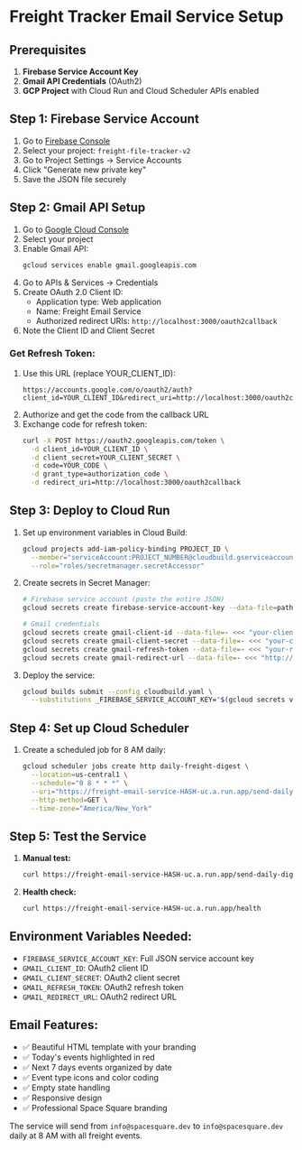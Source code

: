 # Freight Tracker Email Service Setup

## Prerequisites
1. **Firebase Service Account Key**
2. **Gmail API Credentials** (OAuth2)
3. **GCP Project** with Cloud Run and Cloud Scheduler APIs enabled

## Step 1: Firebase Service Account

1. Go to [Firebase Console](https://console.firebase.google.com/)
2. Select your project: `freight-file-tracker-v2`
3. Go to Project Settings → Service Accounts
4. Click "Generate new private key"
5. Save the JSON file securely

## Step 2: Gmail API Setup

1. Go to [Google Cloud Console](https://console.cloud.google.com/)
2. Select your project
3. Enable Gmail API:
   ```bash
   gcloud services enable gmail.googleapis.com
   ```
4. Go to APIs & Services → Credentials
5. Create OAuth 2.0 Client ID:
   - Application type: Web application
   - Name: Freight Email Service
   - Authorized redirect URIs: `http://localhost:3000/oauth2callback`
6. Note the Client ID and Client Secret

### Get Refresh Token:
1. Use this URL (replace YOUR_CLIENT_ID):
   ```
   https://accounts.google.com/o/oauth2/auth?client_id=YOUR_CLIENT_ID&redirect_uri=http://localhost:3000/oauth2callback&scope=https://www.googleapis.com/auth/gmail.send&access_type=offline&response_type=code
   ```
2. Authorize and get the code from the callback URL
3. Exchange code for refresh token:
   ```bash
   curl -X POST https://oauth2.googleapis.com/token \
     -d client_id=YOUR_CLIENT_ID \
     -d client_secret=YOUR_CLIENT_SECRET \
     -d code=YOUR_CODE \
     -d grant_type=authorization_code \
     -d redirect_uri=http://localhost:3000/oauth2callback
   ```

## Step 3: Deploy to Cloud Run

1. Set up environment variables in Cloud Build:
   ```bash
   gcloud projects add-iam-policy-binding PROJECT_ID \
     --member="serviceAccount:PROJECT_NUMBER@cloudbuild.gserviceaccount.com" \
     --role="roles/secretmanager.secretAccessor"
   ```

2. Create secrets in Secret Manager:
   ```bash
   # Firebase service account (paste the entire JSON)
   gcloud secrets create firebase-service-account-key --data-file=path/to/service-account.json
   
   # Gmail credentials
   gcloud secrets create gmail-client-id --data-file=- <<< "your-client-id"
   gcloud secrets create gmail-client-secret --data-file=- <<< "your-client-secret"
   gcloud secrets create gmail-refresh-token --data-file=- <<< "your-refresh-token"
   gcloud secrets create gmail-redirect-url --data-file=- <<< "http://localhost:3000/oauth2callback"
   ```

3. Deploy the service:
   ```bash
   gcloud builds submit --config cloudbuild.yaml \
     --substitutions _FIREBASE_SERVICE_ACCOUNT_KEY="$(gcloud secrets versions access latest --secret=firebase-service-account-key)",_GMAIL_CLIENT_ID="$(gcloud secrets versions access latest --secret=gmail-client-id)",_GMAIL_CLIENT_SECRET="$(gcloud secrets versions access latest --secret=gmail-client-secret)",_GMAIL_REFRESH_TOKEN="$(gcloud secrets versions access latest --secret=gmail-refresh-token)",_GMAIL_REDIRECT_URL="$(gcloud secrets versions access latest --secret=gmail-redirect-url)"
   ```

## Step 4: Set up Cloud Scheduler

1. Create a scheduled job for 8 AM daily:
   ```bash
   gcloud scheduler jobs create http daily-freight-digest \
     --location=us-central1 \
     --schedule="0 8 * * *" \
     --uri="https://freight-email-service-HASH-uc.a.run.app/send-daily-digest" \
     --http-method=GET \
     --time-zone="America/New_York"
   ```

## Step 5: Test the Service

1. **Manual test:**
   ```bash
   curl https://freight-email-service-HASH-uc.a.run.app/send-daily-digest
   ```

2. **Health check:**
   ```bash
   curl https://freight-email-service-HASH-uc.a.run.app/health
   ```

## Environment Variables Needed:
- `FIREBASE_SERVICE_ACCOUNT_KEY`: Full JSON service account key
- `GMAIL_CLIENT_ID`: OAuth2 client ID
- `GMAIL_CLIENT_SECRET`: OAuth2 client secret  
- `GMAIL_REFRESH_TOKEN`: OAuth2 refresh token
- `GMAIL_REDIRECT_URL`: OAuth2 redirect URL

## Email Features:
- ✅ Beautiful HTML template with your branding
- ✅ Today's events highlighted in red
- ✅ Next 7 days events organized by date
- ✅ Event type icons and color coding
- ✅ Empty state handling
- ✅ Responsive design
- ✅ Professional Space Square branding

The service will send from `info@spacesquare.dev` to `info@spacesquare.dev` daily at 8 AM with all freight events.